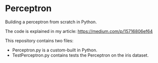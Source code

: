 # Perceptron
Building a perceptron from scratch in Python.

The code is explained in my article: https://medium.com/p/15716806ef64

This repository contains two files:
* Perceptron.py is a custom-built in Python.
* TestPerceptron.py contains tests the Perceptron on the iris dataset.

